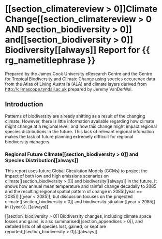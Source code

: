 
[[section_climatereview > 0]]Climate Change[[section_climatereview > 0 AND section_biodiversity > 0]] and[[section_biodiversity > 0]] Biodiversity[[always]] Report for {{ rg_nametitlephrase }}
==========================================================

Prepared by the James Cook University eResearch Centre and the Centre for Tropical Biodiversity and Climate Change using species occurence data from the Atlas of Living Australia (ALA) and climate layers derived from http://climascope.tyndall.ac.uk prepared by Jeremy VanDerWal.

## Introduction

Patterns of biodiversity are already shifting as a result of the changing climate.  However, there is little information available regarding how climate might change at a regional level, and how this change might impact regional species distributions in the future.  This lack of relevant regional infomation makes the task of future planning extremely difficult for regional biodiversity managers.

### Regional Future Climate[[section_biodiversity > 0]] and Species Distribution[[always]]

This report uses future Global Circulation Models (GCMs) to project the impact of both low and high emissions scenarios on climate[[section_biodiversity > 0]] and biodiversity[[always]] in the future.  It shows how annual mean temperature and rainfall change decadally to 2085 and the resulting regional spatial pattern of change in 2085[[year == 2085]].[[year < 2085]], but discussion focuses on the projected climate[[section_biodiversity > 0]] and biodiversity situation[[year < 2085]] in {{year}}.
[[always]]

[[section_biodiversity > 0]]
Biodiversity changes, including climate space losses and gains, is also summarised[[section_appendices > 0]], and detailed lists of all species lost, gained, or kept are reported[[section_biodiversity > 0]].[[always]]

